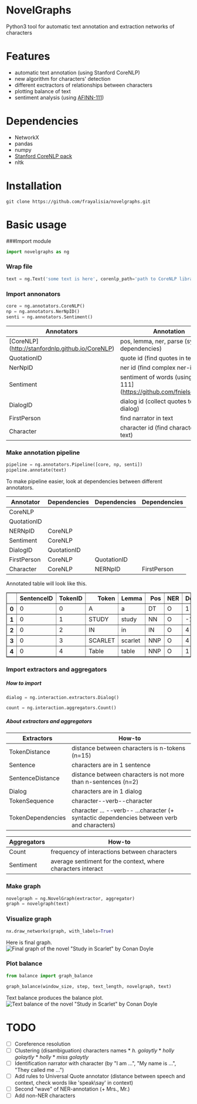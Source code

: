 # NovelGraphs
Python3 tool for automatic text annotation and extraction networks of characters

# Features
* automatic text annotation (using Stanford CoreNLP)
* new algorithm for characters' detection
* different exctractors of relationships between characters
* plotting balance of text
* sentiment analysis (using [AFINN-111](https://github.com/wooorm/afinn-111))

# Dependencies
- NetworkX
- pandas
- numpy
- [Stanford CoreNLP pack](http://stanfordnlp.github.io/CoreNLP/index.html)
- nltk

# Installation
```git clone https://github.com/frayalisia/novelgraphs.git```

# Basic usage
###Import module
```python
import novelgraphs as ng
```

### Wrap file
```python
text = ng.Text('some text is here', corenlp_path='path to CoreNLP library')
```

### Import annonators
```python
core = ng.annotators.CoreNLP()
np = ng.annotators.NerNpID()
senti = ng.annotators.Sentiment()
```
Annotators | Annotation
--- | --- 
[CoreNLP] (http://stanfordnlp.github.io/CoreNLP) | pos, lemma, ner, parse (syntax dependencies) 
QuotationID | quote id (find quotes in text)
NerNpID | ner id (find complex ner-items)
Sentiment | sentiment of words (using [AFINN-111] (https://github.com/fnielsen/afinn))
DialogID | dialog id (collect quotes to the dialog)
FirstPerson | find narrator in text
Character | character id (find characters in text)


### Make annotation pipeline
```python
pipeline = ng.annotators.Pipeline([core, np, senti])
pipeline.annotate(text)
```
To make pipeline easier, look at dependencies between different annotators.

| Annotator | Dependencies | Dependencies | Dependencies |
| --- | --- | --- | --- |
| CoreNLP | 
| QuotationID | 
| NERNpID | CoreNLP | 
| Sentiment | CoreNLP | 
| DialogID | QuotationID |
| FirstPerson | CoreNLP | QuotationID |
| Character | CoreNLP | NERNpID | FirstPerson | 


Annotated table will look like this. 
<table border="1" class="dataframe">  <thead>    <tr style="text-align: right;">     <th></th>      <th>SentenceID</th>      <th>TokenID</th>      <th>Token</th>      <th>Lemma</th>      <th>Pos</th>      <th>NER</th>      <th>DepParse</th>      <th>DepRel</th>      <th>NerNpID</th>      <th>Sentiment</th>      <th>QuotationID</th>      <th>DialogID</th>      <th>CharacterID</th>    </tr>  </thead>  <tbody>   <tr>      <th>0</th>      <td>0</td>      <td>0</td>      <td>A</td>     <td>a</td>     <td>DT</td>     <td>O</td>      <td>1</td>      <td>det</td>      <td>None</td>      <td>NaN</td>      <td>None</td>      <td>None</td>      <td>None</td>    </tr>    <tr>      <th>1</th>      <td>0</td>      <td>1</td>      <td>STUDY</td>      <td>study</td>      <td>NN</td>      <td>O</td>      <td>-1</td>      <td>ROOT</td>      <td>None</td>      <td>NaN</td>      <td>None</td>      <td>None</td>      <td>None</td>    </tr>    <tr>      <th>2</th>      <td>0</td>      <td>2</td>      <td>IN</td>      <td>in</td>      <td>IN</td>      <td>O</td>      <td>4</td>      <td>case</td>      <td>None</td>      <td>NaN</td>      <td>None</td>      <td>None</td>      <td>None</td>    </tr>    <tr>      <th>3</th>      <td>0</td>      <td>3</td>      <td>SCARLET</td>      <td>scarlet</td>      <td>NNP</td>      <td>O</td>      <td>4</td>      <td>compound</td>      <td>None</td>      <td>NaN</td>      <td>None</td>      <td>None</td>      <td>None</td>    </tr>    <tr>      <th>4</th>      <td>0</td>      <td>4</td>      <td>Table</td>      <td>table</td>      <td>NNP</td>      <td>O</td>      <td>1</td>      <td>nmod:in</td>      <td>None</td>      <td>NaN</td>      <td>None</td>      <td>None</td>      <td>None</td>    </tr>  </tbody></table>

### Import extractors and aggregators
##### How to import
```python
dialog = ng.interaction.extractors.Dialog()

count = ng.interaction.aggregators.Count()
```
##### About extractors and aggregators
Extractors | How-to
--- | ---
TokenDistance | distance between characters is n-tokens (n=15)
Sentence | characters are in 1 sentence 
SentenceDistance | distance between characters is not more than n-sentences (n=2) 
Dialog | characters are in 1 dialog
TokenSequence | character--verb--character
TokenDependencies | character ... --verb-- ...character (+ syntactic dependencies between verb and characters)

Aggregators | How-to
--- | ---
Count | frequency of interactions between characters
Sentiment | average sentiment for the context, where characters interact

### Make graph
```python
novelgraph = ng.NovelGraph(extractor, aggregator)
graph = novelgraph(text)
```

### Visualize graph
```python
nx.draw_networkx(graph, with_labels=True)
```
Here is final graph.
![Final graph of the novel "Study in Scarlet" by Conan Doyle](https://cloud.githubusercontent.com/assets/17455391/15270270/88a9fbe6-1a2a-11e6-9db4-5b1d719f46e8.png)

### Plot balance
```python
from balance import graph_balance

graph_balance(window_size, step, text_length, novelgraph, text)
```
Text balance produces the balance plot.
![Text balance of the novel "Study in Scarlet" by Conan Doyle](https://cloud.githubusercontent.com/assets/17455391/15270275/b2157dd4-1a2a-11e6-8e45-bfe6238ecdec.png)

# TODO
- [ ] Coreference resolution
- [ ] Clustering (disambiguation) characters names
      * _h. golaytly_
      * _holly golaytly_
      * _holly_
      * _miss golaytly_
- [ ] Identification narrator with character (by "I am ...", "My name is ...", "They called me ...")
- [ ] Add rules to Universal Quote annotator (distance between speech and context, check words like 'speak\say' in context)
- [ ] Second "wave" of NER-annotation (+ Mrs., Mr.)
- [ ] Add non-NER characters
